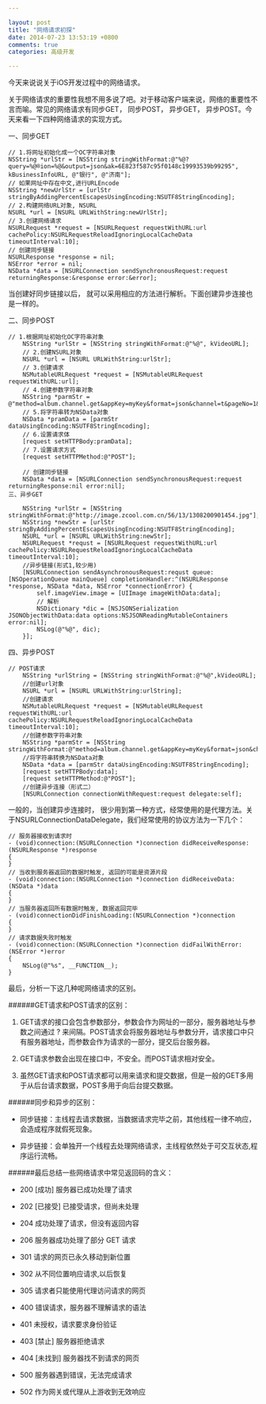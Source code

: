 ```yaml
---

layout: post
title: "网络请求初探"
date: 2014-07-23 13:53:19 +0800
comments: true
categories: 高级开发 

--- 
```


今天来说说关于iOS开发过程中的网络请求。

关于网络请求的重要性我想不用多说了吧。对于移动客户端来说，网络的重要性不言而喻。常见的网络请求有同步GET， 同步POST， 异步GET， 异步POST。今天来看一下四种网络请求的实现方式。



<!--more-->




一、同步GET

	// 1.将网址初始化成一个OC字符串对象
	NSString *urlStr = [NSString stringWithFormat:@"%@?query=%@®ion=%@&output=json&ak=6E823f587c95f0148c19993539b99295", kBusinessInfoURL, @"银行", @"济南"];
	// 如果网址中存在中文,进行URLEncode
	NSString *newUrlStr = [urlStr stringByAddingPercentEscapesUsingEncoding:NSUTF8StringEncoding];
	// 2.构建网络URL对象, NSURL
	NSURL *url = [NSURL URLWithString:newUrlStr];
	// 3.创建网络请求
	NSURLRequest *request = [NSURLRequest requestWithURL:url cachePolicy:NSURLRequestReloadIgnoringLocalCacheData timeoutInterval:10];
	// 创建同步链接
	NSURLResponse *response = nil;
	NSError *error = nil;
	NSData *data = [NSURLConnection sendSynchronousRequest:request returningResponse:&response error:&error];
当创建好同步链接以后， 就可以采用相应的方法进行解析。下面创建异步连接也是一样的。

二、同步POST

	// 1.根据网址初始化OC字符串对象
	    NSString *urlStr = [NSString stringWithFormat:@"%@", kVideoURL];
	    // 2.创建NSURL对象
	    NSURL *url = [NSURL URLWithString:urlStr];
	    // 3.创建请求
	    NSMutableURLRequest *request = [NSMutableURLRequest requestWithURL:url];
	    // 4.创建参数字符串对象
	    NSString *parmStr = @"method=album.channel.get&appKey=myKey&format=json&channel=t&pageNo=1&pageSize=10";
	    // 5.将字符串转为NSData对象
	    NSData *pramData = [parmStr dataUsingEncoding:NSUTF8StringEncoding];
	    // 6.设置请求体
	    [request setHTTPBody:pramData];
	    // 7.设置请求方式
	    [request setHTTPMethod:@"POST"];
	    
	    // 创建同步链接
	    NSData *data = [NSURLConnection sendSynchronousRequest:request returningResponse:nil error:nil];
	三、异步GET
	
	    NSString *urlStr = [NSString stringWithFormat:@"http://image.zcool.com.cn/56/13/1308200901454.jpg"];
	    NSString *newStr = [urlStr stringByAddingPercentEscapesUsingEncoding:NSUTF8StringEncoding];
	    NSURL *url = [NSURL URLWithString:newStr];
	    NSURLRequest *requst = [NSURLRequest requestWithURL:url cachePolicy:NSURLRequestReloadIgnoringLocalCacheData timeoutInterval:10];
	    //异步链接(形式1,较少用)
	    [NSURLConnection sendAsynchronousRequest:requst queue:[NSOperationQueue mainQueue] completionHandler:^(NSURLResponse *response, NSData *data, NSError *connectionError) {
	        self.imageView.image = [UIImage imageWithData:data];
	        // 解析
	        NSDictionary *dic = [NSJSONSerialization JSONObjectWithData:data options:NSJSONReadingMutableContainers error:nil];
	        NSLog(@"%@", dic);
	    }];
四、异步POST

	// POST请求
	    NSString *urlString = [NSString stringWithFormat:@"%@",kVideoURL];
	    //创建url对象
	    NSURL *url = [NSURL URLWithString:urlString];
	    //创建请求
	    NSMutableURLRequest *request = [NSMutableURLRequest requestWithURL:url cachePolicy:NSURLRequestReloadIgnoringLocalCacheData timeoutInterval:10];
	    //创建参数字符串对象
	    NSString *parmStr = [NSString stringWithFormat:@"method=album.channel.get&appKey=myKey&format=json&channel=t&pageNo=1&pageSize=10"];
	    //将字符串转换为NSData对象
	    NSData *data = [parmStr dataUsingEncoding:NSUTF8StringEncoding];
	    [request setHTTPBody:data];
	    [request setHTTPMethod:@"POST"];
	    //创建异步连接（形式二）
	    [NSURLConnection connectionWithRequest:request delegate:self];
一般的，当创建异步连接时， 很少用到第一种方式，经常使用的是代理方法。关于NSURLConnectionDataDelegate，我们经常使用的协议方法为一下几个：

	// 服务器接收到请求时
	- (void)connection:(NSURLConnection *)connection didReceiveResponse:(NSURLResponse *)response
	{
	}
	// 当收到服务器返回的数据时触发, 返回的可能是资源片段
	- (void)connection:(NSURLConnection *)connection didReceiveData:(NSData *)data
	{
	}
	// 当服务器返回所有数据时触发, 数据返回完毕
	- (void)connectionDidFinishLoading:(NSURLConnection *)connection
	{
	}
	// 请求数据失败时触发
	- (void)connection:(NSURLConnection *)connection didFailWithError:(NSError *)error
	{
	    NSLog(@"%s", __FUNCTION__);
	}


最后，分析一下这几种呢网络请求的区别。

######GET请求和POST请求的区别：

1. GET请求的接口会包含参数部分，参数会作为网址的一部分，服务器地址与参数之间通过 ? 来间隔。POST请求会将服务器地址与参数分开，请求接口中只有服务器地址，而参数会作为请求的一部分，提交后台服务器。

2. GET请求参数会出现在接口中，不安全。而POST请求相对安全。

3. 虽然GET请求和POST请求都可以用来请求和提交数据，但是一般的GET多用于从后台请求数据，POST多用于向后台提交数据。

######同步和异步的区别：

* 同步链接：主线程去请求数据，当数据请求完毕之前，其他线程一律不响应，会造成程序就假死现象。

* 异步链接：会单独开一个线程去处理网络请求，主线程依然处于可交互状态,程序运行流畅。


######最后总结一些网络请求中常见返回码的含义：

* 200 [成功] 服务器已成功处理了请求

* 202 [已接受] 已接受请求，但尚未处理

* 204 成功处理了请求，但没有返回内容

* 206 服务器成功处理了部分 GET 请求

* 301 请求的网页已永久移动到新位置

* 302 从不同位置响应请求,以后恢复

* 305 请求者只能使用代理访问请求的网页

* 400 错误请求，服务器不理解请求的语法

* 401 未授权，请求要求身份验证

* 403 [禁止] 服务器拒绝请求

* 404 [未找到] 服务器找不到请求的网页

* 500 服务器遇到错误，无法完成请求

* 502 作为网关或代理从上游收到无效响应